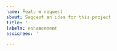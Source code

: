 ```yaml
---
name: Feature request
about: Suggest an idea for this project
title: ''
labels: enhancement
assignees: ''

---
```


<!-- ⚠️ Please search existing issues to avoid creating duplicates. ⚠️ -->
<!-- Describe the enhancement here. -->
